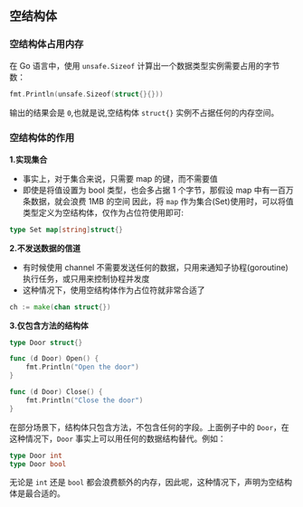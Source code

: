 ## 空结构体
### 空结构体占用内存
在 Go 语言中，使用 `unsafe.Sizeof` 计算出一个数据类型实例需要占用的字节数：
```go
fmt.Println(unsafe.Sizeof(struct{}{}))
```
输出的结果会是 `0`,也就是说,空结构体 `struct{}` 实例不占据任何的内存空间。
### 空结构体的作用
**1.实现集合**
- 事实上，对于集合来说，只需要 map 的键，而不需要值
- 即使是将值设置为 bool 类型，也会多占据 1 个字节，那假设 map 中有一百万条数据，就会浪费 1MB 的空间
因此，将 `map` 作为集合(Set)使用时，可以将值类型定义为空结构体，仅作为占位符使用即可:
```go
type Set map[string]struct{}
```
**2.不发送数据的信道**
- 有时候使用 channel 不需要发送任何的数据，只用来通知子协程(goroutine)执行任务，或只用来控制协程并发度
- 这种情况下，使用空结构体作为占位符就非常合适了
```go
ch := make(chan struct{})
```
**3.仅包含方法的结构体**
```go
type Door struct{}

func (d Door) Open() {
	fmt.Println("Open the door")
}

func (d Door) Close() {
	fmt.Println("Close the door")
}
```
在部分场景下，结构体只包含方法，不包含任何的字段。上面例子中的 `Door`，在这种情况下，`Door` 事实上可以用任何的数据结构替代。例如：
```go
type Door int
type Door bool
```
无论是 `int` 还是 `bool` 都会浪费额外的内存，因此呢，这种情况下，声明为空结构体是最合适的。

